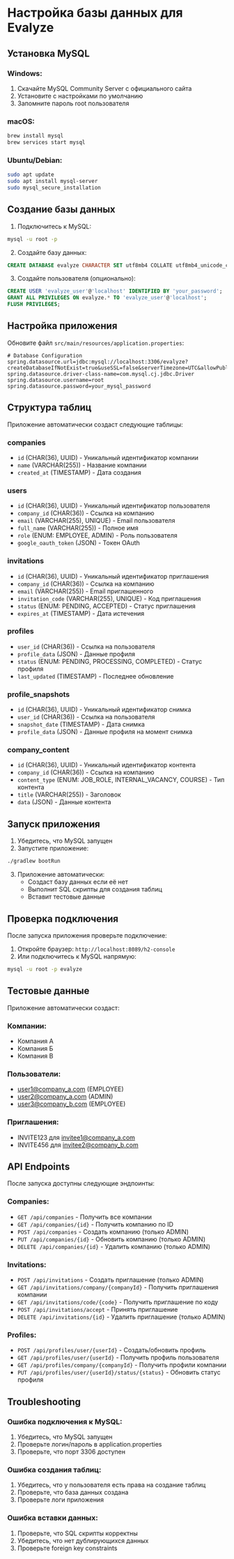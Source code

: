 # Настройка базы данных для Evalyze

## Установка MySQL

### Windows:
1. Скачайте MySQL Community Server с официального сайта
2. Установите с настройками по умолчанию
3. Запомните пароль root пользователя

### macOS:
```bash
brew install mysql
brew services start mysql
```

### Ubuntu/Debian:
```bash
sudo apt update
sudo apt install mysql-server
sudo mysql_secure_installation
```

## Создание базы данных

1. Подключитесь к MySQL:
```bash
mysql -u root -p
```

2. Создайте базу данных:
```sql
CREATE DATABASE evalyze CHARACTER SET utf8mb4 COLLATE utf8mb4_unicode_ci;
```

3. Создайте пользователя (опционально):
```sql
CREATE USER 'evalyze_user'@'localhost' IDENTIFIED BY 'your_password';
GRANT ALL PRIVILEGES ON evalyze.* TO 'evalyze_user'@'localhost';
FLUSH PRIVILEGES;
```

## Настройка приложения

Обновите файл `src/main/resources/application.properties`:

```properties
# Database Configuration
spring.datasource.url=jdbc:mysql://localhost:3306/evalyze?createDatabaseIfNotExist=true&useSSL=false&serverTimezone=UTC&allowPublicKeyRetrieval=true
spring.datasource.driver-class-name=com.mysql.cj.jdbc.Driver
spring.datasource.username=root
spring.datasource.password=your_mysql_password
```

## Структура таблиц

Приложение автоматически создаст следующие таблицы:

### companies
- `id` (CHAR(36), UUID) - Уникальный идентификатор компании
- `name` (VARCHAR(255)) - Название компании
- `created_at` (TIMESTAMP) - Дата создания

### users
- `id` (CHAR(36), UUID) - Уникальный идентификатор пользователя
- `company_id` (CHAR(36)) - Ссылка на компанию
- `email` (VARCHAR(255), UNIQUE) - Email пользователя
- `full_name` (VARCHAR(255)) - Полное имя
- `role` (ENUM: EMPLOYEE, ADMIN) - Роль пользователя
- `google_oauth_token` (JSON) - Токен OAuth

### invitations
- `id` (CHAR(36), UUID) - Уникальный идентификатор приглашения
- `company_id` (CHAR(36)) - Ссылка на компанию
- `email` (VARCHAR(255)) - Email приглашенного
- `invitation_code` (VARCHAR(255), UNIQUE) - Код приглашения
- `status` (ENUM: PENDING, ACCEPTED) - Статус приглашения
- `expires_at` (TIMESTAMP) - Дата истечения

### profiles
- `user_id` (CHAR(36)) - Ссылка на пользователя
- `profile_data` (JSON) - Данные профиля
- `status` (ENUM: PENDING, PROCESSING, COMPLETED) - Статус профиля
- `last_updated` (TIMESTAMP) - Последнее обновление

### profile_snapshots
- `id` (CHAR(36), UUID) - Уникальный идентификатор снимка
- `user_id` (CHAR(36)) - Ссылка на пользователя
- `snapshot_date` (TIMESTAMP) - Дата снимка
- `profile_data` (JSON) - Данные профиля на момент снимка

### company_content
- `id` (CHAR(36), UUID) - Уникальный идентификатор контента
- `company_id` (CHAR(36)) - Ссылка на компанию
- `content_type` (ENUM: JOB_ROLE, INTERNAL_VACANCY, COURSE) - Тип контента
- `title` (VARCHAR(255)) - Заголовок
- `data` (JSON) - Данные контента

## Запуск приложения

1. Убедитесь, что MySQL запущен
2. Запустите приложение:
```bash
./gradlew bootRun
```

3. Приложение автоматически:
   - Создаст базу данных если её нет
   - Выполнит SQL скрипты для создания таблиц
   - Вставит тестовые данные

## Проверка подключения

После запуска приложения проверьте подключение:

1. Откройте браузер: `http://localhost:8089/h2-console`
2. Или подключитесь к MySQL напрямую:
```bash
mysql -u root -p evalyze
```

## Тестовые данные

Приложение автоматически создаст:

### Компании:
- Компания А
- Компания Б  
- Компания В

### Пользователи:
- user1@company_a.com (EMPLOYEE)
- user2@company_a.com (ADMIN)
- user3@company_b.com (EMPLOYEE)

### Приглашения:
- INVITE123 для invitee1@company_a.com
- INVITE456 для invitee2@company_b.com

## API Endpoints

После запуска доступны следующие эндпоинты:

### Companies:
- `GET /api/companies` - Получить все компании
- `GET /api/companies/{id}` - Получить компанию по ID
- `POST /api/companies` - Создать компанию (только ADMIN)
- `PUT /api/companies/{id}` - Обновить компанию (только ADMIN)
- `DELETE /api/companies/{id}` - Удалить компанию (только ADMIN)

### Invitations:
- `POST /api/invitations` - Создать приглашение (только ADMIN)
- `GET /api/invitations/company/{companyId}` - Получить приглашения компании
- `GET /api/invitations/code/{code}` - Получить приглашение по коду
- `POST /api/invitations/accept` - Принять приглашение
- `DELETE /api/invitations/{id}` - Удалить приглашение (только ADMIN)

### Profiles:
- `POST /api/profiles/user/{userId}` - Создать/обновить профиль
- `GET /api/profiles/user/{userId}` - Получить профиль пользователя
- `GET /api/profiles/company/{companyId}` - Получить профили компании
- `PUT /api/profiles/user/{userId}/status/{status}` - Обновить статус профиля

## Troubleshooting

### Ошибка подключения к MySQL:
1. Убедитесь, что MySQL запущен
2. Проверьте логин/пароль в application.properties
3. Проверьте, что порт 3306 доступен

### Ошибка создания таблиц:
1. Убедитесь, что у пользователя есть права на создание таблиц
2. Проверьте, что база данных создана
3. Проверьте логи приложения

### Ошибка вставки данных:
1. Проверьте, что SQL скрипты корректны
2. Убедитесь, что нет дублирующихся данных
3. Проверьте foreign key constraints
